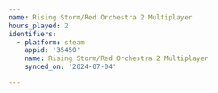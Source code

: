 ```yaml
---
name: Rising Storm/Red Orchestra 2 Multiplayer
hours_played: 2
identifiers:
  - platform: steam
    appid: '35450'
    name: Rising Storm/Red Orchestra 2 Multiplayer
    synced_on: '2024-07-04'

---
```

